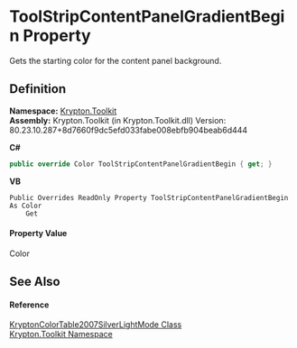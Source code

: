 # ToolStripContentPanelGradientBegin Property


Gets the starting color for the content panel background.



## Definition
**Namespace:** <a href="79d2eac2-21f4-54ff-7552-b20c33c30600.md">Krypton.Toolkit</a>  
**Assembly:** Krypton.Toolkit (in Krypton.Toolkit.dll) Version: 80.23.10.287+8d7660f9dc5efd033fabe008ebfb904beab6d444

**C#**
``` C#
public override Color ToolStripContentPanelGradientBegin { get; }
```
**VB**
``` VB
Public Overrides ReadOnly Property ToolStripContentPanelGradientBegin As Color
	Get
```



#### Property Value
Color

## See Also


#### Reference
<a href="cc0efab1-c652-2fd0-f070-ee948f7ac2dc.md">KryptonColorTable2007SilverLightMode Class</a>  
<a href="79d2eac2-21f4-54ff-7552-b20c33c30600.md">Krypton.Toolkit Namespace</a>  
